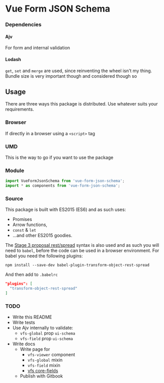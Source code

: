 # Vue Form JSON Schema

### Dependencies

#### Ajv
For form and internal validation

#### Lodash
`get`, `set` and `merge` are used, since reinventing the wheel isn't my thing. Bundle size is very important though and considered though so

## Usage

There are three ways this package is distributed. Use whatever suits your requirements.

### Browser

If directly in a browser using a `<script>` tag

### UMD

This is the way to go if you want to use the package

### Module

```js
import VueFormJsonSchema from 'vue-form-json-schema';
import * as components from 'vue-form-json-schema';
```

### Source

This package is built with ES2015 (ES6) and as such uses:

  * Promises
  * Arrow functions,
  * `const` & `let`
  * ...and other ES2015 goodies.

The [Stage 3 proposal rest/spread](https://github.com/tc39/proposal-object-rest-spread) syntax is also used and as such you will need to `babel`, before the code can be used in a browser environment.
For babel you need the following plugins:

`npm install --save-dev babel-plugin-transform-object-rest-spread`

And then add to `.babelrc`

```json
"plugins": [
  "transform-object-rest-spread"
]
```

### TODO

* Write this README
* Write tests
* Use Ajv internally to validate:
  * `vfs-global` prop `ui-schema`
  * `vfs-field` prop `ui-schema`
* Write docs
  * Write page for
    * `vfs-viewer` component
    * `vfs-global` mixin
    * `vfs-field` mixin
    * [vfs core-fields](https://github.com/jarvelov/vue-form-json-schema-core-fields)
  * Publish with Gitbook
